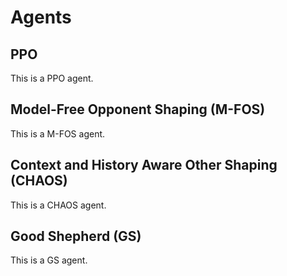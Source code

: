 # Agents 

## PPO

This is a PPO agent. 

## Model-Free Opponent Shaping (M-FOS)

This is a M-FOS agent. 

## Context and History Aware Other Shaping (CHAOS)

This is a CHAOS agent. 

## Good Shepherd (GS)

This is a GS agent. 
